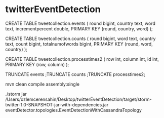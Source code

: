 # twitterEventDetection


CREATE TABLE tweetcollection.events (
    round bigint,
    country text,
    word text,
    incrementpercent double,
    PRIMARY KEY (round, country, word)
);

CREATE TABLE tweetcollection.counts (
    round bigint,
    word text,
    country text,
    count bigint,
    totalnumofwords bigint,
    PRIMARY KEY (round, word, country)
);


CREATE TABLE tweetcollection.processtimes2 (
    row int,
    column int,
    id int,
    PRIMARY KEY (row, column)
);

TRUNCATE events ;TRUNCATE counts ;TRUNCATE processtimes2;


mvn clean compile assembly:single

./storm jar /Users/ozlemcerensahin/Desktop/twitterEventDetection/target/storm-twitter-1.0-SNAPSHOT-jar-with-dependencies.jar eventDetector.topologies.EventDetectionWithCassandraTopology



